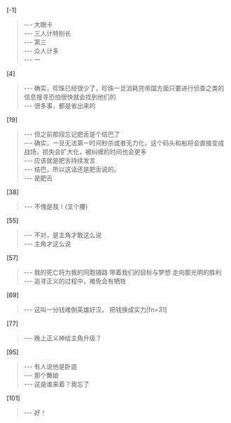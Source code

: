
[-1] 
>--- 大眼卡<br>
>--- 三人计特别长<br>
>--- 第三<br>
>--- 众人计多<br>
>--- 一<br>

[4] 
>--- 确实，珍珠已经很少了，珍珠一旦消耗完帝国方面只要进行侦查之类的信息搜寻恐怕很快就会找到他们的<br>
>--- 很多事，都是省出来的<br>

[19] 
>--- 但之前那段忘记肥舌是个结巴了<br>
>--- 确实，一旦无法第一时间秒杀或者无力化，这个码头和船将会直接变成战场，损失会扩大化，被纠缠的时间也会更多<br>
>--- 应该就是肥舌持续发言<br>
>--- 结巴，所以这话还是肥舌说的。<br>
>--- 是肥舌<br>

[38] 
>--- 不愧是我！(叉个腰)<br>

[55] 
>--- 不对，是主角才敢这么说<br>
>--- 主角才这么说<br>

[57] 
>--- 我的死亡将为我的同胞铺路  带着我们的目标与梦想 走向那光明的胜利<br>
>--- 追寻正义的过程中，难免会有牺牲<br>

[69] 
>--- 这叫一分钱难倒英雄好汉。
把钱换成实力[fn=31]<br>

[77] 
>--- 晚上正义神给主角升级？<br>

[95] 
>--- 有人说他是卧底<br>
>--- 那个舞娘<br>
>--- 这是谁来着？我忘了<br>

[101] 
>--- 好！<br>
